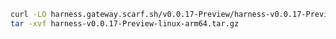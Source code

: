 ```bash
curl -LO harness.gateway.scarf.sh/v0.0.17-Preview/harness-v0.0.17-Preview-linux-arm64.tar.gz
tar -xvf harness-v0.0.17-Preview-linux-arm64.tar.gz
```

<!---
Non Scarf cURL
curl -LO https://github.com/harness/harness-cli/releases/download/v0.0.17-Preview/harness-v0.0.17-Preview-linux-arm64.tar.gz
-->